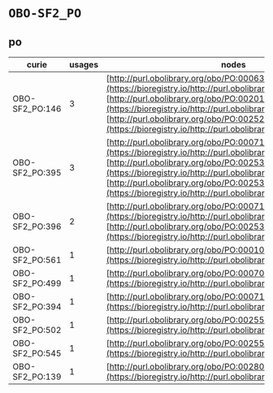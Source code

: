 # `OBO-SF2_PO`

## po

| curie          |   usages | nodes                                                                                                                                                                                                                                                                                                                                       |
|----------------|----------|---------------------------------------------------------------------------------------------------------------------------------------------------------------------------------------------------------------------------------------------------------------------------------------------------------------------------------------------|
| OBO-SF2_PO:146 |        3 | [http://purl.obolibrary.org/obo/PO:0006326](https://bioregistry.io/http://purl.obolibrary.org/obo/PO:0006326), [http://purl.obolibrary.org/obo/PO:0020142](https://bioregistry.io/http://purl.obolibrary.org/obo/PO:0020142), [http://purl.obolibrary.org/obo/PO:0025204](https://bioregistry.io/http://purl.obolibrary.org/obo/PO:0025204) |
| OBO-SF2_PO:395 |        3 | [http://purl.obolibrary.org/obo/PO:0007134](https://bioregistry.io/http://purl.obolibrary.org/obo/PO:0007134), [http://purl.obolibrary.org/obo/PO:0025340](https://bioregistry.io/http://purl.obolibrary.org/obo/PO:0025340), [http://purl.obolibrary.org/obo/PO:0025342](https://bioregistry.io/http://purl.obolibrary.org/obo/PO:0025342) |
| OBO-SF2_PO:396 |        2 | [http://purl.obolibrary.org/obo/PO:0007130](https://bioregistry.io/http://purl.obolibrary.org/obo/PO:0007130), [http://purl.obolibrary.org/obo/PO:0025341](https://bioregistry.io/http://purl.obolibrary.org/obo/PO:0025341)                                                                                                                |
| OBO-SF2_PO:561 |        1 | [http://purl.obolibrary.org/obo/PO:0001019](https://bioregistry.io/http://purl.obolibrary.org/obo/PO:0001019)                                                                                                                                                                                                                               |
| OBO-SF2_PO:499 |        1 | [http://purl.obolibrary.org/obo/PO:0007016](https://bioregistry.io/http://purl.obolibrary.org/obo/PO:0007016)                                                                                                                                                                                                                               |
| OBO-SF2_PO:394 |        1 | [http://purl.obolibrary.org/obo/PO:0007132](https://bioregistry.io/http://purl.obolibrary.org/obo/PO:0007132)                                                                                                                                                                                                                               |
| OBO-SF2_PO:502 |        1 | [http://purl.obolibrary.org/obo/PO:0025500](https://bioregistry.io/http://purl.obolibrary.org/obo/PO:0025500)                                                                                                                                                                                                                               |
| OBO-SF2_PO:545 |        1 | [http://purl.obolibrary.org/obo/PO:0025577](https://bioregistry.io/http://purl.obolibrary.org/obo/PO:0025577)                                                                                                                                                                                                                               |
| OBO-SF2_PO:139 |        1 | [http://purl.obolibrary.org/obo/PO:0028003](https://bioregistry.io/http://purl.obolibrary.org/obo/PO:0028003)                                                                                                                                                                                                                               |
